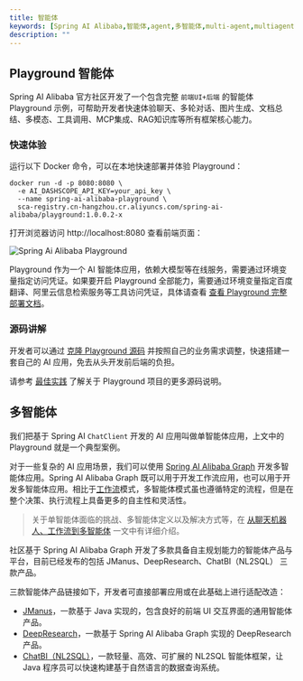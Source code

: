 ```yaml
---
title: 智能体
keywords: [Spring AI Alibaba,智能体,agent,多智能体,multi-agent,multiagent]
description: ""
---
```




## Playground 智能体

Spring AI Alibaba 官方社区开发了一个包含完整 `前端UI+后端` 的智能体 Playground 示例，可帮助开发者快速体验聊天、多轮对话、图片生成、文档总结、多模态、工具调用、MCP集成、RAG知识库等所有框架核心能力。

### 快速体验

运行以下 Docker 命令，可以在本地快速部署并体验 Playground：

```shell
docker run -d -p 8080:8080 \
  -e AI_DASHSCOPE_API_KEY=your_api_key \
  --name spring-ai-alibaba-playground \
  sca-registry.cn-hangzhou.cr.aliyuncs.com/spring-ai-alibaba/playground:1.0.0.2-x
```

打开浏览器访问 http://localhost:8080 查看前端页面：

![Spring Ai Alibaba Playground](/img/user/ai/practices/playground/image-20250607164742879.png)

Playground 作为一个 AI 智能体应用，依赖大模型等在线服务，需要通过环境变量指定访问凭证。如果要开启 Playground 全部能力，需要通过环境变量指定百度翻译、阿里云信息检索服务等工具访问凭证，具体请查看 [查看 Playground 完整部署文档](https://github.com/springaialibaba/spring-ai-alibaba-examples/tree/main/spring-ai-alibaba-playground#%E5%BC%80%E5%90%AF%E6%9B%B4%E5%A4%9A%E7%BB%84%E4%BB%B6)。

### 源码讲解

开发者可以通过 [克隆 Playground 源码](https://github.com/springaialibaba/spring-ai-alibaba-examples/tree/main/spring-ai-alibaba-playground) 并按照自己的业务需求调整，快速搭建一套自己的 AI 应用，免去从头开发前后端的负担。

请参考 [最佳实践](../../practices/usecase/playground) 了解关于 Playground 项目的更多源码说明。

## 多智能体
我们把基于 Spring AI `ChatClient` 开发的 AI 应用叫做单智能体应用，上文中的 Playground 就是一个典型案例。

对于一些复杂的 AI 应用场景，我们可以使用 [Spring AI Alibaba Graph](../../tutorials/graph/whats-spring-ai-alibaba-graph) 开发多智能体应用。Spring AI Alibaba Graph 既可以用于开发工作流应用，也可以用于开发多智能体应用。相比于[工作流](../workflow)模式，多智能体模式虽也遵循特定的流程，但是在整个决策、执行流程上具备更多的自主性和灵活性。

> 关于单智能体面临的挑战、多智能体定义以及解决方式等，在 [从聊天机器人、工作流到多智能体](../../overview#从聊天机器人工作流到多智能体) 一文中有详细介绍。

社区基于 Spring AI Alibaba Graph 开发了多款具备自主规划能力的智能体产品与平台，目前已经发布的包括 JManus、DeepResearch、ChatBI（NL2SQL） 三款产品。

三款智能体产品链接如下，开发者可直接部署应用或在此基础上进行适配改造：
* [JManus](https://github.com/alibaba/spring-ai-alibaba/tree/main/spring-ai-alibaba-jmanus)，一款基于 Java 实现的，包含良好的前端 UI 交互界面的通用智能体产品。
* [DeepResearch](https://github.com/alibaba/spring-ai-alibaba/tree/main/spring-ai-alibaba-deepresearch)，一款基于 Spring AI Alibaba Graph 实现的 DeepResearch 产品。
* [ChatBI（NL2SQL）](https://github.com/alibaba/spring-ai-alibaba/tree/main/spring-ai-alibaba-nl2sql)，一款轻量、高效、可扩展的 NL2SQL 智能体框架，让 Java 程序员可以快速构建基于自然语言的数据查询系统。
